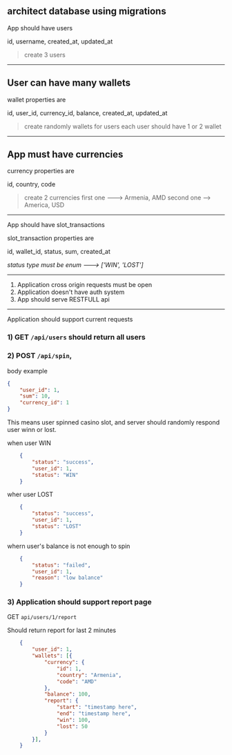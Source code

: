 
## architect database using migrations

App should have users

id, username, created_at, updated_at

> create 3 users

----------------------------------------------------

## User can have many wallets

wallet properties are

id, user_id, currency_id, balance, created_at, updated_at

> create randomly wallets for users
> each user should have 1 or 2 wallet

----------------------------------------------------

## App must have currencies

currency properties are

id, country, code

> create 2 currencies
> first one ---> Armenia, AMD
> second one --> America, USD

----------------------------------------------------

App should have slot_transactions

slot_transaction properties are

id, wallet_id, status, sum, created_at

*status type must be enum ---> ['WIN', 'LOST']*

----------------------------------------------------


1) Application cross origin requests must be open
2) Application doesn't have auth system
3) App should serve RESTFULL api

----------------------------------------------------

Application should support current requests


### 1) GET `/api/users` should return all users

### 2) POST `/api/spin`, 

body example
```json
{
	"user_id": 1,
	"sum": 10,
	"currency_id": 1
}
```

This means user spinned casino slot, and server should randomly respond user winn or lost.

when user WIN
```json
	{
		"status": "success",
		"user_id": 1,
		"status": "WIN"
	}
```

wher user LOST
```json
	{
		"status": "success",
		"user_id": 1,
		"status": "LOST"
	}
```

whern user's balance is not enough to spin

```json
	{
		"status": "failed",
		"user_id": 1,
		"reason": "low balance"
	}
```

### 3) Application should support report page

GET `api/users/1/report`

Should return report for last 2 minutes
```json
	{
		"user_id": 1,
		"wallets": [{
			"currency": {
				"id": 1,
				"country": "Armenia",
				"code": "AMD"
			},
			"balance": 100,
			"report": {
				"start": "timestamp here",
				"end": "timestamp here",
				"win": 100,
				"lost": 50
			}
		}],
	}
```
